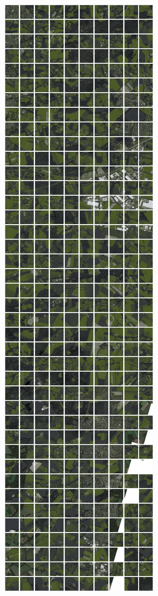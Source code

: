 <html>
<div>
<img src="https://github.com/HakkaTjakka/NL_TILE_MAP/blob/main/18/647/-1043/r.6470.-10430.png" height="44" width="44">
<img src="https://github.com/HakkaTjakka/NL_TILE_MAP/blob/main/18/647/-1043/r.6471.-10430.png" height="44" width="44">
<img src="https://github.com/HakkaTjakka/NL_TILE_MAP/blob/main/18/647/-1043/r.6472.-10430.png" height="44" width="44">
<img src="https://github.com/HakkaTjakka/NL_TILE_MAP/blob/main/18/647/-1043/r.6473.-10430.png" height="44" width="44">
<img src="https://github.com/HakkaTjakka/NL_TILE_MAP/blob/main/18/647/-1043/r.6474.-10430.png" height="44" width="44">
<img src="https://github.com/HakkaTjakka/NL_TILE_MAP/blob/main/18/647/-1043/r.6475.-10430.png" height="44" width="44">
<img src="https://github.com/HakkaTjakka/NL_TILE_MAP/blob/main/18/647/-1043/r.6476.-10430.png" height="44" width="44">
<img src="https://github.com/HakkaTjakka/NL_TILE_MAP/blob/main/18/647/-1043/r.6477.-10430.png" height="44" width="44">
<img src="https://github.com/HakkaTjakka/NL_TILE_MAP/blob/main/18/647/-1043/r.6478.-10430.png" height="44" width="44">
<img src="https://github.com/HakkaTjakka/NL_TILE_MAP/blob/main/18/647/-1043/r.6479.-10430.png" height="44" width="44">
<img src="https://github.com/HakkaTjakka/NL_TILE_MAP/blob/main/18/648/-1043/r.6480.-10430.png" height="44" width="44">
<img src="https://github.com/HakkaTjakka/NL_TILE_MAP/blob/main/18/648/-1043/r.6481.-10430.png" height="44" width="44">
<img src="https://github.com/HakkaTjakka/NL_TILE_MAP/blob/main/18/648/-1043/r.6482.-10430.png" height="44" width="44">
<img src="https://github.com/HakkaTjakka/NL_TILE_MAP/blob/main/18/648/-1043/r.6483.-10430.png" height="44" width="44">
<img src="https://github.com/HakkaTjakka/NL_TILE_MAP/blob/main/18/648/-1043/r.6484.-10430.png" height="44" width="44">
<img src="https://github.com/HakkaTjakka/NL_TILE_MAP/blob/main/18/648/-1043/r.6485.-10430.png" height="44" width="44">
<img src="https://github.com/HakkaTjakka/NL_TILE_MAP/blob/main/18/648/-1043/r.6486.-10430.png" height="44" width="44">
<img src="https://github.com/HakkaTjakka/NL_TILE_MAP/blob/main/18/648/-1043/r.6487.-10430.png" height="44" width="44">
<img src="https://github.com/HakkaTjakka/NL_TILE_MAP/blob/main/18/648/-1043/r.6488.-10430.png" height="44" width="44">
<img src="https://github.com/HakkaTjakka/NL_TILE_MAP/blob/main/18/648/-1043/r.6489.-10430.png" height="44" width="44">
<br>
<img src="https://github.com/HakkaTjakka/NL_TILE_MAP/blob/main/18/647/-1043/r.6470.-10429.png" height="44" width="44">
<img src="https://github.com/HakkaTjakka/NL_TILE_MAP/blob/main/18/647/-1043/r.6471.-10429.png" height="44" width="44">
<img src="https://github.com/HakkaTjakka/NL_TILE_MAP/blob/main/18/647/-1043/r.6472.-10429.png" height="44" width="44">
<img src="https://github.com/HakkaTjakka/NL_TILE_MAP/blob/main/18/647/-1043/r.6473.-10429.png" height="44" width="44">
<img src="https://github.com/HakkaTjakka/NL_TILE_MAP/blob/main/18/647/-1043/r.6474.-10429.png" height="44" width="44">
<img src="https://github.com/HakkaTjakka/NL_TILE_MAP/blob/main/18/647/-1043/r.6475.-10429.png" height="44" width="44">
<img src="https://github.com/HakkaTjakka/NL_TILE_MAP/blob/main/18/647/-1043/r.6476.-10429.png" height="44" width="44">
<img src="https://github.com/HakkaTjakka/NL_TILE_MAP/blob/main/18/647/-1043/r.6477.-10429.png" height="44" width="44">
<img src="https://github.com/HakkaTjakka/NL_TILE_MAP/blob/main/18/647/-1043/r.6478.-10429.png" height="44" width="44">
<img src="https://github.com/HakkaTjakka/NL_TILE_MAP/blob/main/18/647/-1043/r.6479.-10429.png" height="44" width="44">
<img src="https://github.com/HakkaTjakka/NL_TILE_MAP/blob/main/18/648/-1043/r.6480.-10429.png" height="44" width="44">
<img src="https://github.com/HakkaTjakka/NL_TILE_MAP/blob/main/18/648/-1043/r.6481.-10429.png" height="44" width="44">
<img src="https://github.com/HakkaTjakka/NL_TILE_MAP/blob/main/18/648/-1043/r.6482.-10429.png" height="44" width="44">
<img src="https://github.com/HakkaTjakka/NL_TILE_MAP/blob/main/18/648/-1043/r.6483.-10429.png" height="44" width="44">
<img src="https://github.com/HakkaTjakka/NL_TILE_MAP/blob/main/18/648/-1043/r.6484.-10429.png" height="44" width="44">
<img src="https://github.com/HakkaTjakka/NL_TILE_MAP/blob/main/18/648/-1043/r.6485.-10429.png" height="44" width="44">
<img src="https://github.com/HakkaTjakka/NL_TILE_MAP/blob/main/18/648/-1043/r.6486.-10429.png" height="44" width="44">
<img src="https://github.com/HakkaTjakka/NL_TILE_MAP/blob/main/18/648/-1043/r.6487.-10429.png" height="44" width="44">
<img src="https://github.com/HakkaTjakka/NL_TILE_MAP/blob/main/18/648/-1043/r.6488.-10429.png" height="44" width="44">
<img src="https://github.com/HakkaTjakka/NL_TILE_MAP/blob/main/18/648/-1043/r.6489.-10429.png" height="44" width="44">
<br>
<img src="https://github.com/HakkaTjakka/NL_TILE_MAP/blob/main/18/647/-1043/r.6470.-10428.png" height="44" width="44">
<img src="https://github.com/HakkaTjakka/NL_TILE_MAP/blob/main/18/647/-1043/r.6471.-10428.png" height="44" width="44">
<img src="https://github.com/HakkaTjakka/NL_TILE_MAP/blob/main/18/647/-1043/r.6472.-10428.png" height="44" width="44">
<img src="https://github.com/HakkaTjakka/NL_TILE_MAP/blob/main/18/647/-1043/r.6473.-10428.png" height="44" width="44">
<img src="https://github.com/HakkaTjakka/NL_TILE_MAP/blob/main/18/647/-1043/r.6474.-10428.png" height="44" width="44">
<img src="https://github.com/HakkaTjakka/NL_TILE_MAP/blob/main/18/647/-1043/r.6475.-10428.png" height="44" width="44">
<img src="https://github.com/HakkaTjakka/NL_TILE_MAP/blob/main/18/647/-1043/r.6476.-10428.png" height="44" width="44">
<img src="https://github.com/HakkaTjakka/NL_TILE_MAP/blob/main/18/647/-1043/r.6477.-10428.png" height="44" width="44">
<img src="https://github.com/HakkaTjakka/NL_TILE_MAP/blob/main/18/647/-1043/r.6478.-10428.png" height="44" width="44">
<img src="https://github.com/HakkaTjakka/NL_TILE_MAP/blob/main/18/647/-1043/r.6479.-10428.png" height="44" width="44">
<img src="https://github.com/HakkaTjakka/NL_TILE_MAP/blob/main/18/648/-1043/r.6480.-10428.png" height="44" width="44">
<img src="https://github.com/HakkaTjakka/NL_TILE_MAP/blob/main/18/648/-1043/r.6481.-10428.png" height="44" width="44">
<img src="https://github.com/HakkaTjakka/NL_TILE_MAP/blob/main/18/648/-1043/r.6482.-10428.png" height="44" width="44">
<img src="https://github.com/HakkaTjakka/NL_TILE_MAP/blob/main/18/648/-1043/r.6483.-10428.png" height="44" width="44">
<img src="https://github.com/HakkaTjakka/NL_TILE_MAP/blob/main/18/648/-1043/r.6484.-10428.png" height="44" width="44">
<img src="https://github.com/HakkaTjakka/NL_TILE_MAP/blob/main/18/648/-1043/r.6485.-10428.png" height="44" width="44">
<img src="https://github.com/HakkaTjakka/NL_TILE_MAP/blob/main/18/648/-1043/r.6486.-10428.png" height="44" width="44">
<img src="https://github.com/HakkaTjakka/NL_TILE_MAP/blob/main/18/648/-1043/r.6487.-10428.png" height="44" width="44">
<img src="https://github.com/HakkaTjakka/NL_TILE_MAP/blob/main/18/648/-1043/r.6488.-10428.png" height="44" width="44">
<img src="https://github.com/HakkaTjakka/NL_TILE_MAP/blob/main/18/648/-1043/r.6489.-10428.png" height="44" width="44">
<br>
<img src="https://github.com/HakkaTjakka/NL_TILE_MAP/blob/main/18/647/-1043/r.6470.-10427.png" height="44" width="44">
<img src="https://github.com/HakkaTjakka/NL_TILE_MAP/blob/main/18/647/-1043/r.6471.-10427.png" height="44" width="44">
<img src="https://github.com/HakkaTjakka/NL_TILE_MAP/blob/main/18/647/-1043/r.6472.-10427.png" height="44" width="44">
<img src="https://github.com/HakkaTjakka/NL_TILE_MAP/blob/main/18/647/-1043/r.6473.-10427.png" height="44" width="44">
<img src="https://github.com/HakkaTjakka/NL_TILE_MAP/blob/main/18/647/-1043/r.6474.-10427.png" height="44" width="44">
<img src="https://github.com/HakkaTjakka/NL_TILE_MAP/blob/main/18/647/-1043/r.6475.-10427.png" height="44" width="44">
<img src="https://github.com/HakkaTjakka/NL_TILE_MAP/blob/main/18/647/-1043/r.6476.-10427.png" height="44" width="44">
<img src="https://github.com/HakkaTjakka/NL_TILE_MAP/blob/main/18/647/-1043/r.6477.-10427.png" height="44" width="44">
<img src="https://github.com/HakkaTjakka/NL_TILE_MAP/blob/main/18/647/-1043/r.6478.-10427.png" height="44" width="44">
<img src="https://github.com/HakkaTjakka/NL_TILE_MAP/blob/main/18/647/-1043/r.6479.-10427.png" height="44" width="44">
<img src="https://github.com/HakkaTjakka/NL_TILE_MAP/blob/main/18/648/-1043/r.6480.-10427.png" height="44" width="44">
<img src="https://github.com/HakkaTjakka/NL_TILE_MAP/blob/main/18/648/-1043/r.6481.-10427.png" height="44" width="44">
<img src="https://github.com/HakkaTjakka/NL_TILE_MAP/blob/main/18/648/-1043/r.6482.-10427.png" height="44" width="44">
<img src="https://github.com/HakkaTjakka/NL_TILE_MAP/blob/main/18/648/-1043/r.6483.-10427.png" height="44" width="44">
<img src="https://github.com/HakkaTjakka/NL_TILE_MAP/blob/main/18/648/-1043/r.6484.-10427.png" height="44" width="44">
<img src="https://github.com/HakkaTjakka/NL_TILE_MAP/blob/main/18/648/-1043/r.6485.-10427.png" height="44" width="44">
<img src="https://github.com/HakkaTjakka/NL_TILE_MAP/blob/main/18/648/-1043/r.6486.-10427.png" height="44" width="44">
<img src="https://github.com/HakkaTjakka/NL_TILE_MAP/blob/main/18/648/-1043/r.6487.-10427.png" height="44" width="44">
<img src="https://github.com/HakkaTjakka/NL_TILE_MAP/blob/main/18/648/-1043/r.6488.-10427.png" height="44" width="44">
<img src="https://github.com/HakkaTjakka/NL_TILE_MAP/blob/main/18/648/-1043/r.6489.-10427.png" height="44" width="44">
<br>
<img src="https://github.com/HakkaTjakka/NL_TILE_MAP/blob/main/18/647/-1043/r.6470.-10426.png" height="44" width="44">
<img src="https://github.com/HakkaTjakka/NL_TILE_MAP/blob/main/18/647/-1043/r.6471.-10426.png" height="44" width="44">
<img src="https://github.com/HakkaTjakka/NL_TILE_MAP/blob/main/18/647/-1043/r.6472.-10426.png" height="44" width="44">
<img src="https://github.com/HakkaTjakka/NL_TILE_MAP/blob/main/18/647/-1043/r.6473.-10426.png" height="44" width="44">
<img src="https://github.com/HakkaTjakka/NL_TILE_MAP/blob/main/18/647/-1043/r.6474.-10426.png" height="44" width="44">
<img src="https://github.com/HakkaTjakka/NL_TILE_MAP/blob/main/18/647/-1043/r.6475.-10426.png" height="44" width="44">
<img src="https://github.com/HakkaTjakka/NL_TILE_MAP/blob/main/18/647/-1043/r.6476.-10426.png" height="44" width="44">
<img src="https://github.com/HakkaTjakka/NL_TILE_MAP/blob/main/18/647/-1043/r.6477.-10426.png" height="44" width="44">
<img src="https://github.com/HakkaTjakka/NL_TILE_MAP/blob/main/18/647/-1043/r.6478.-10426.png" height="44" width="44">
<img src="https://github.com/HakkaTjakka/NL_TILE_MAP/blob/main/18/647/-1043/r.6479.-10426.png" height="44" width="44">
<img src="https://github.com/HakkaTjakka/NL_TILE_MAP/blob/main/18/648/-1043/r.6480.-10426.png" height="44" width="44">
<img src="https://github.com/HakkaTjakka/NL_TILE_MAP/blob/main/18/648/-1043/r.6481.-10426.png" height="44" width="44">
<img src="https://github.com/HakkaTjakka/NL_TILE_MAP/blob/main/18/648/-1043/r.6482.-10426.png" height="44" width="44">
<img src="https://github.com/HakkaTjakka/NL_TILE_MAP/blob/main/18/648/-1043/r.6483.-10426.png" height="44" width="44">
<img src="https://github.com/HakkaTjakka/NL_TILE_MAP/blob/main/18/648/-1043/r.6484.-10426.png" height="44" width="44">
<img src="https://github.com/HakkaTjakka/NL_TILE_MAP/blob/main/18/648/-1043/r.6485.-10426.png" height="44" width="44">
<img src="https://github.com/HakkaTjakka/NL_TILE_MAP/blob/main/18/648/-1043/r.6486.-10426.png" height="44" width="44">
<img src="https://github.com/HakkaTjakka/NL_TILE_MAP/blob/main/18/648/-1043/r.6487.-10426.png" height="44" width="44">
<img src="https://github.com/HakkaTjakka/NL_TILE_MAP/blob/main/18/648/-1043/r.6488.-10426.png" height="44" width="44">
<img src="https://github.com/HakkaTjakka/NL_TILE_MAP/blob/main/18/648/-1043/r.6489.-10426.png" height="44" width="44">
<br>
<img src="https://github.com/HakkaTjakka/NL_TILE_MAP/blob/main/18/647/-1043/r.6470.-10425.png" height="44" width="44">
<img src="https://github.com/HakkaTjakka/NL_TILE_MAP/blob/main/18/647/-1043/r.6471.-10425.png" height="44" width="44">
<img src="https://github.com/HakkaTjakka/NL_TILE_MAP/blob/main/18/647/-1043/r.6472.-10425.png" height="44" width="44">
<img src="https://github.com/HakkaTjakka/NL_TILE_MAP/blob/main/18/647/-1043/r.6473.-10425.png" height="44" width="44">
<img src="https://github.com/HakkaTjakka/NL_TILE_MAP/blob/main/18/647/-1043/r.6474.-10425.png" height="44" width="44">
<img src="https://github.com/HakkaTjakka/NL_TILE_MAP/blob/main/18/647/-1043/r.6475.-10425.png" height="44" width="44">
<img src="https://github.com/HakkaTjakka/NL_TILE_MAP/blob/main/18/647/-1043/r.6476.-10425.png" height="44" width="44">
<img src="https://github.com/HakkaTjakka/NL_TILE_MAP/blob/main/18/647/-1043/r.6477.-10425.png" height="44" width="44">
<img src="https://github.com/HakkaTjakka/NL_TILE_MAP/blob/main/18/647/-1043/r.6478.-10425.png" height="44" width="44">
<img src="https://github.com/HakkaTjakka/NL_TILE_MAP/blob/main/18/647/-1043/r.6479.-10425.png" height="44" width="44">
<img src="https://github.com/HakkaTjakka/NL_TILE_MAP/blob/main/18/648/-1043/r.6480.-10425.png" height="44" width="44">
<img src="https://github.com/HakkaTjakka/NL_TILE_MAP/blob/main/18/648/-1043/r.6481.-10425.png" height="44" width="44">
<img src="https://github.com/HakkaTjakka/NL_TILE_MAP/blob/main/18/648/-1043/r.6482.-10425.png" height="44" width="44">
<img src="https://github.com/HakkaTjakka/NL_TILE_MAP/blob/main/18/648/-1043/r.6483.-10425.png" height="44" width="44">
<img src="https://github.com/HakkaTjakka/NL_TILE_MAP/blob/main/18/648/-1043/r.6484.-10425.png" height="44" width="44">
<img src="https://github.com/HakkaTjakka/NL_TILE_MAP/blob/main/18/648/-1043/r.6485.-10425.png" height="44" width="44">
<img src="https://github.com/HakkaTjakka/NL_TILE_MAP/blob/main/18/648/-1043/r.6486.-10425.png" height="44" width="44">
<img src="https://github.com/HakkaTjakka/NL_TILE_MAP/blob/main/18/648/-1043/r.6487.-10425.png" height="44" width="44">
<img src="https://github.com/HakkaTjakka/NL_TILE_MAP/blob/main/18/648/-1043/r.6488.-10425.png" height="44" width="44">
<img src="https://github.com/HakkaTjakka/NL_TILE_MAP/blob/main/18/648/-1043/r.6489.-10425.png" height="44" width="44">
<br>
<img src="https://github.com/HakkaTjakka/NL_TILE_MAP/blob/main/18/647/-1043/r.6470.-10424.png" height="44" width="44">
<img src="https://github.com/HakkaTjakka/NL_TILE_MAP/blob/main/18/647/-1043/r.6471.-10424.png" height="44" width="44">
<img src="https://github.com/HakkaTjakka/NL_TILE_MAP/blob/main/18/647/-1043/r.6472.-10424.png" height="44" width="44">
<img src="https://github.com/HakkaTjakka/NL_TILE_MAP/blob/main/18/647/-1043/r.6473.-10424.png" height="44" width="44">
<img src="https://github.com/HakkaTjakka/NL_TILE_MAP/blob/main/18/647/-1043/r.6474.-10424.png" height="44" width="44">
<img src="https://github.com/HakkaTjakka/NL_TILE_MAP/blob/main/18/647/-1043/r.6475.-10424.png" height="44" width="44">
<img src="https://github.com/HakkaTjakka/NL_TILE_MAP/blob/main/18/647/-1043/r.6476.-10424.png" height="44" width="44">
<img src="https://github.com/HakkaTjakka/NL_TILE_MAP/blob/main/18/647/-1043/r.6477.-10424.png" height="44" width="44">
<img src="https://github.com/HakkaTjakka/NL_TILE_MAP/blob/main/18/647/-1043/r.6478.-10424.png" height="44" width="44">
<img src="https://github.com/HakkaTjakka/NL_TILE_MAP/blob/main/18/647/-1043/r.6479.-10424.png" height="44" width="44">
<img src="https://github.com/HakkaTjakka/NL_TILE_MAP/blob/main/18/648/-1043/r.6480.-10424.png" height="44" width="44">
<img src="https://github.com/HakkaTjakka/NL_TILE_MAP/blob/main/18/648/-1043/r.6481.-10424.png" height="44" width="44">
<img src="https://github.com/HakkaTjakka/NL_TILE_MAP/blob/main/18/648/-1043/r.6482.-10424.png" height="44" width="44">
<img src="https://github.com/HakkaTjakka/NL_TILE_MAP/blob/main/18/648/-1043/r.6483.-10424.png" height="44" width="44">
<img src="https://github.com/HakkaTjakka/NL_TILE_MAP/blob/main/18/648/-1043/r.6484.-10424.png" height="44" width="44">
<img src="https://github.com/HakkaTjakka/NL_TILE_MAP/blob/main/18/648/-1043/r.6485.-10424.png" height="44" width="44">
<img src="https://github.com/HakkaTjakka/NL_TILE_MAP/blob/main/18/648/-1043/r.6486.-10424.png" height="44" width="44">
<img src="https://github.com/HakkaTjakka/NL_TILE_MAP/blob/main/18/648/-1043/r.6487.-10424.png" height="44" width="44">
<img src="https://github.com/HakkaTjakka/NL_TILE_MAP/blob/main/18/648/-1043/r.6488.-10424.png" height="44" width="44">
<img src="https://github.com/HakkaTjakka/NL_TILE_MAP/blob/main/18/648/-1043/r.6489.-10424.png" height="44" width="44">
<br>
<img src="https://github.com/HakkaTjakka/NL_TILE_MAP/blob/main/18/647/-1043/r.6470.-10423.png" height="44" width="44">
<img src="https://github.com/HakkaTjakka/NL_TILE_MAP/blob/main/18/647/-1043/r.6471.-10423.png" height="44" width="44">
<img src="https://github.com/HakkaTjakka/NL_TILE_MAP/blob/main/18/647/-1043/r.6472.-10423.png" height="44" width="44">
<img src="https://github.com/HakkaTjakka/NL_TILE_MAP/blob/main/18/647/-1043/r.6473.-10423.png" height="44" width="44">
<img src="https://github.com/HakkaTjakka/NL_TILE_MAP/blob/main/18/647/-1043/r.6474.-10423.png" height="44" width="44">
<img src="https://github.com/HakkaTjakka/NL_TILE_MAP/blob/main/18/647/-1043/r.6475.-10423.png" height="44" width="44">
<img src="https://github.com/HakkaTjakka/NL_TILE_MAP/blob/main/18/647/-1043/r.6476.-10423.png" height="44" width="44">
<img src="https://github.com/HakkaTjakka/NL_TILE_MAP/blob/main/18/647/-1043/r.6477.-10423.png" height="44" width="44">
<img src="https://github.com/HakkaTjakka/NL_TILE_MAP/blob/main/18/647/-1043/r.6478.-10423.png" height="44" width="44">
<img src="https://github.com/HakkaTjakka/NL_TILE_MAP/blob/main/18/647/-1043/r.6479.-10423.png" height="44" width="44">
<img src="https://github.com/HakkaTjakka/NL_TILE_MAP/blob/main/18/648/-1043/r.6480.-10423.png" height="44" width="44">
<img src="https://github.com/HakkaTjakka/NL_TILE_MAP/blob/main/18/648/-1043/r.6481.-10423.png" height="44" width="44">
<img src="https://github.com/HakkaTjakka/NL_TILE_MAP/blob/main/18/648/-1043/r.6482.-10423.png" height="44" width="44">
<img src="https://github.com/HakkaTjakka/NL_TILE_MAP/blob/main/18/648/-1043/r.6483.-10423.png" height="44" width="44">
<img src="https://github.com/HakkaTjakka/NL_TILE_MAP/blob/main/18/648/-1043/r.6484.-10423.png" height="44" width="44">
<img src="https://github.com/HakkaTjakka/NL_TILE_MAP/blob/main/18/648/-1043/r.6485.-10423.png" height="44" width="44">
<img src="https://github.com/HakkaTjakka/NL_TILE_MAP/blob/main/18/648/-1043/r.6486.-10423.png" height="44" width="44">
<img src="https://github.com/HakkaTjakka/NL_TILE_MAP/blob/main/18/648/-1043/r.6487.-10423.png" height="44" width="44">
<img src="https://github.com/HakkaTjakka/NL_TILE_MAP/blob/main/18/648/-1043/r.6488.-10423.png" height="44" width="44">
<img src="https://github.com/HakkaTjakka/NL_TILE_MAP/blob/main/18/648/-1043/r.6489.-10423.png" height="44" width="44">
<br>
<img src="https://github.com/HakkaTjakka/NL_TILE_MAP/blob/main/18/647/-1043/r.6470.-10422.png" height="44" width="44">
<img src="https://github.com/HakkaTjakka/NL_TILE_MAP/blob/main/18/647/-1043/r.6471.-10422.png" height="44" width="44">
<img src="https://github.com/HakkaTjakka/NL_TILE_MAP/blob/main/18/647/-1043/r.6472.-10422.png" height="44" width="44">
<img src="https://github.com/HakkaTjakka/NL_TILE_MAP/blob/main/18/647/-1043/r.6473.-10422.png" height="44" width="44">
<img src="https://github.com/HakkaTjakka/NL_TILE_MAP/blob/main/18/647/-1043/r.6474.-10422.png" height="44" width="44">
<img src="https://github.com/HakkaTjakka/NL_TILE_MAP/blob/main/18/647/-1043/r.6475.-10422.png" height="44" width="44">
<img src="https://github.com/HakkaTjakka/NL_TILE_MAP/blob/main/18/647/-1043/r.6476.-10422.png" height="44" width="44">
<img src="https://github.com/HakkaTjakka/NL_TILE_MAP/blob/main/18/647/-1043/r.6477.-10422.png" height="44" width="44">
<img src="https://github.com/HakkaTjakka/NL_TILE_MAP/blob/main/18/647/-1043/r.6478.-10422.png" height="44" width="44">
<img src="https://github.com/HakkaTjakka/NL_TILE_MAP/blob/main/18/647/-1043/r.6479.-10422.png" height="44" width="44">
<img src="https://github.com/HakkaTjakka/NL_TILE_MAP/blob/main/18/648/-1043/r.6480.-10422.png" height="44" width="44">
<img src="https://github.com/HakkaTjakka/NL_TILE_MAP/blob/main/18/648/-1043/r.6481.-10422.png" height="44" width="44">
<img src="https://github.com/HakkaTjakka/NL_TILE_MAP/blob/main/18/648/-1043/r.6482.-10422.png" height="44" width="44">
<img src="https://github.com/HakkaTjakka/NL_TILE_MAP/blob/main/18/648/-1043/r.6483.-10422.png" height="44" width="44">
<img src="https://github.com/HakkaTjakka/NL_TILE_MAP/blob/main/18/648/-1043/r.6484.-10422.png" height="44" width="44">
<img src="https://github.com/HakkaTjakka/NL_TILE_MAP/blob/main/18/648/-1043/r.6485.-10422.png" height="44" width="44">
<img src="https://github.com/HakkaTjakka/NL_TILE_MAP/blob/main/18/648/-1043/r.6486.-10422.png" height="44" width="44">
<img src="https://github.com/HakkaTjakka/NL_TILE_MAP/blob/main/18/648/-1043/r.6487.-10422.png" height="44" width="44">
<img src="https://github.com/HakkaTjakka/NL_TILE_MAP/blob/main/18/648/-1043/r.6488.-10422.png" height="44" width="44">
<img src="https://github.com/HakkaTjakka/NL_TILE_MAP/blob/main/18/648/-1043/r.6489.-10422.png" height="44" width="44">
<br>
<img src="https://github.com/HakkaTjakka/NL_TILE_MAP/blob/main/18/647/-1043/r.6470.-10421.png" height="44" width="44">
<img src="https://github.com/HakkaTjakka/NL_TILE_MAP/blob/main/18/647/-1043/r.6471.-10421.png" height="44" width="44">
<img src="https://github.com/HakkaTjakka/NL_TILE_MAP/blob/main/18/647/-1043/r.6472.-10421.png" height="44" width="44">
<img src="https://github.com/HakkaTjakka/NL_TILE_MAP/blob/main/18/647/-1043/r.6473.-10421.png" height="44" width="44">
<img src="https://github.com/HakkaTjakka/NL_TILE_MAP/blob/main/18/647/-1043/r.6474.-10421.png" height="44" width="44">
<img src="https://github.com/HakkaTjakka/NL_TILE_MAP/blob/main/18/647/-1043/r.6475.-10421.png" height="44" width="44">
<img src="https://github.com/HakkaTjakka/NL_TILE_MAP/blob/main/18/647/-1043/r.6476.-10421.png" height="44" width="44">
<img src="https://github.com/HakkaTjakka/NL_TILE_MAP/blob/main/18/647/-1043/r.6477.-10421.png" height="44" width="44">
<img src="https://github.com/HakkaTjakka/NL_TILE_MAP/blob/main/18/647/-1043/r.6478.-10421.png" height="44" width="44">
<img src="https://github.com/HakkaTjakka/NL_TILE_MAP/blob/main/18/647/-1043/r.6479.-10421.png" height="44" width="44">
<img src="https://github.com/HakkaTjakka/NL_TILE_MAP/blob/main/18/648/-1043/r.6480.-10421.png" height="44" width="44">
<img src="https://github.com/HakkaTjakka/NL_TILE_MAP/blob/main/18/648/-1043/r.6481.-10421.png" height="44" width="44">
<img src="https://github.com/HakkaTjakka/NL_TILE_MAP/blob/main/18/648/-1043/r.6482.-10421.png" height="44" width="44">
<img src="https://github.com/HakkaTjakka/NL_TILE_MAP/blob/main/18/648/-1043/r.6483.-10421.png" height="44" width="44">
<img src="https://github.com/HakkaTjakka/NL_TILE_MAP/blob/main/18/648/-1043/r.6484.-10421.png" height="44" width="44">
<img src="https://github.com/HakkaTjakka/NL_TILE_MAP/blob/main/18/648/-1043/r.6485.-10421.png" height="44" width="44">
<img src="https://github.com/HakkaTjakka/NL_TILE_MAP/blob/main/18/648/-1043/r.6486.-10421.png" height="44" width="44">
<img src="https://github.com/HakkaTjakka/NL_TILE_MAP/blob/main/18/648/-1043/r.6487.-10421.png" height="44" width="44">
<img src="https://github.com/HakkaTjakka/NL_TILE_MAP/blob/main/18/648/-1043/r.6488.-10421.png" height="44" width="44">
<img src="https://github.com/HakkaTjakka/NL_TILE_MAP/blob/main/18/648/-1043/r.6489.-10421.png" height="44" width="44">
<br>
<img src="https://github.com/HakkaTjakka/NL_TILE_MAP/blob/main/18/647/-1042/r.6470.-10420.png" height="44" width="44">
<img src="https://github.com/HakkaTjakka/NL_TILE_MAP/blob/main/18/647/-1042/r.6471.-10420.png" height="44" width="44">
<img src="https://github.com/HakkaTjakka/NL_TILE_MAP/blob/main/18/647/-1042/r.6472.-10420.png" height="44" width="44">
<img src="https://github.com/HakkaTjakka/NL_TILE_MAP/blob/main/18/647/-1042/r.6473.-10420.png" height="44" width="44">
<img src="https://github.com/HakkaTjakka/NL_TILE_MAP/blob/main/18/647/-1042/r.6474.-10420.png" height="44" width="44">
<img src="https://github.com/HakkaTjakka/NL_TILE_MAP/blob/main/18/647/-1042/r.6475.-10420.png" height="44" width="44">
<img src="https://github.com/HakkaTjakka/NL_TILE_MAP/blob/main/18/647/-1042/r.6476.-10420.png" height="44" width="44">
<img src="https://github.com/HakkaTjakka/NL_TILE_MAP/blob/main/18/647/-1042/r.6477.-10420.png" height="44" width="44">
<img src="https://github.com/HakkaTjakka/NL_TILE_MAP/blob/main/18/647/-1042/r.6478.-10420.png" height="44" width="44">
<img src="https://github.com/HakkaTjakka/NL_TILE_MAP/blob/main/18/647/-1042/r.6479.-10420.png" height="44" width="44">
<img src="https://github.com/HakkaTjakka/NL_TILE_MAP/blob/main/18/648/-1042/r.6480.-10420.png" height="44" width="44">
<img src="https://github.com/HakkaTjakka/NL_TILE_MAP/blob/main/18/648/-1042/r.6481.-10420.png" height="44" width="44">
<img src="https://github.com/HakkaTjakka/NL_TILE_MAP/blob/main/18/648/-1042/r.6482.-10420.png" height="44" width="44">
<img src="https://github.com/HakkaTjakka/NL_TILE_MAP/blob/main/18/648/-1042/r.6483.-10420.png" height="44" width="44">
<img src="https://github.com/HakkaTjakka/NL_TILE_MAP/blob/main/18/648/-1042/r.6484.-10420.png" height="44" width="44">
<img src="https://github.com/HakkaTjakka/NL_TILE_MAP/blob/main/18/648/-1042/r.6485.-10420.png" height="44" width="44">
<img src="https://github.com/HakkaTjakka/NL_TILE_MAP/blob/main/18/648/-1042/r.6486.-10420.png" height="44" width="44">
<img src="https://github.com/HakkaTjakka/NL_TILE_MAP/blob/main/18/648/-1042/r.6487.-10420.png" height="44" width="44">
<img src="https://github.com/HakkaTjakka/NL_TILE_MAP/blob/main/18/648/-1042/r.6488.-10420.png" height="44" width="44">
<img src="https://github.com/HakkaTjakka/NL_TILE_MAP/blob/main/18/648/-1042/r.6489.-10420.png" height="44" width="44">
<br>
<img src="https://github.com/HakkaTjakka/NL_TILE_MAP/blob/main/18/647/-1042/r.6470.-10419.png" height="44" width="44">
<img src="https://github.com/HakkaTjakka/NL_TILE_MAP/blob/main/18/647/-1042/r.6471.-10419.png" height="44" width="44">
<img src="https://github.com/HakkaTjakka/NL_TILE_MAP/blob/main/18/647/-1042/r.6472.-10419.png" height="44" width="44">
<img src="https://github.com/HakkaTjakka/NL_TILE_MAP/blob/main/18/647/-1042/r.6473.-10419.png" height="44" width="44">
<img src="https://github.com/HakkaTjakka/NL_TILE_MAP/blob/main/18/647/-1042/r.6474.-10419.png" height="44" width="44">
<img src="https://github.com/HakkaTjakka/NL_TILE_MAP/blob/main/18/647/-1042/r.6475.-10419.png" height="44" width="44">
<img src="https://github.com/HakkaTjakka/NL_TILE_MAP/blob/main/18/647/-1042/r.6476.-10419.png" height="44" width="44">
<img src="https://github.com/HakkaTjakka/NL_TILE_MAP/blob/main/18/647/-1042/r.6477.-10419.png" height="44" width="44">
<img src="https://github.com/HakkaTjakka/NL_TILE_MAP/blob/main/18/647/-1042/r.6478.-10419.png" height="44" width="44">
<img src="https://github.com/HakkaTjakka/NL_TILE_MAP/blob/main/18/647/-1042/r.6479.-10419.png" height="44" width="44">
<img src="https://github.com/HakkaTjakka/NL_TILE_MAP/blob/main/18/648/-1042/r.6480.-10419.png" height="44" width="44">
<img src="https://github.com/HakkaTjakka/NL_TILE_MAP/blob/main/18/648/-1042/r.6481.-10419.png" height="44" width="44">
<img src="https://github.com/HakkaTjakka/NL_TILE_MAP/blob/main/18/648/-1042/r.6482.-10419.png" height="44" width="44">
<img src="https://github.com/HakkaTjakka/NL_TILE_MAP/blob/main/18/648/-1042/r.6483.-10419.png" height="44" width="44">
<img src="https://github.com/HakkaTjakka/NL_TILE_MAP/blob/main/18/648/-1042/r.6484.-10419.png" height="44" width="44">
<img src="https://github.com/HakkaTjakka/NL_TILE_MAP/blob/main/18/648/-1042/r.6485.-10419.png" height="44" width="44">
<img src="https://github.com/HakkaTjakka/NL_TILE_MAP/blob/main/18/648/-1042/r.6486.-10419.png" height="44" width="44">
<img src="https://github.com/HakkaTjakka/NL_TILE_MAP/blob/main/18/648/-1042/r.6487.-10419.png" height="44" width="44">
<img src="https://github.com/HakkaTjakka/NL_TILE_MAP/blob/main/18/648/-1042/r.6488.-10419.png" height="44" width="44">
<img src="https://github.com/HakkaTjakka/NL_TILE_MAP/blob/main/18/648/-1042/r.6489.-10419.png" height="44" width="44">
<br>
<img src="https://github.com/HakkaTjakka/NL_TILE_MAP/blob/main/18/647/-1042/r.6470.-10418.png" height="44" width="44">
<img src="https://github.com/HakkaTjakka/NL_TILE_MAP/blob/main/18/647/-1042/r.6471.-10418.png" height="44" width="44">
<img src="https://github.com/HakkaTjakka/NL_TILE_MAP/blob/main/18/647/-1042/r.6472.-10418.png" height="44" width="44">
<img src="https://github.com/HakkaTjakka/NL_TILE_MAP/blob/main/18/647/-1042/r.6473.-10418.png" height="44" width="44">
<img src="https://github.com/HakkaTjakka/NL_TILE_MAP/blob/main/18/647/-1042/r.6474.-10418.png" height="44" width="44">
<img src="https://github.com/HakkaTjakka/NL_TILE_MAP/blob/main/18/647/-1042/r.6475.-10418.png" height="44" width="44">
<img src="https://github.com/HakkaTjakka/NL_TILE_MAP/blob/main/18/647/-1042/r.6476.-10418.png" height="44" width="44">
<img src="https://github.com/HakkaTjakka/NL_TILE_MAP/blob/main/18/647/-1042/r.6477.-10418.png" height="44" width="44">
<img src="https://github.com/HakkaTjakka/NL_TILE_MAP/blob/main/18/647/-1042/r.6478.-10418.png" height="44" width="44">
<img src="https://github.com/HakkaTjakka/NL_TILE_MAP/blob/main/18/647/-1042/r.6479.-10418.png" height="44" width="44">
<img src="https://github.com/HakkaTjakka/NL_TILE_MAP/blob/main/18/648/-1042/r.6480.-10418.png" height="44" width="44">
<img src="https://github.com/HakkaTjakka/NL_TILE_MAP/blob/main/18/648/-1042/r.6481.-10418.png" height="44" width="44">
<img src="https://github.com/HakkaTjakka/NL_TILE_MAP/blob/main/18/648/-1042/r.6482.-10418.png" height="44" width="44">
<img src="https://github.com/HakkaTjakka/NL_TILE_MAP/blob/main/18/648/-1042/r.6483.-10418.png" height="44" width="44">
<img src="https://github.com/HakkaTjakka/NL_TILE_MAP/blob/main/18/648/-1042/r.6484.-10418.png" height="44" width="44">
<img src="https://github.com/HakkaTjakka/NL_TILE_MAP/blob/main/18/648/-1042/r.6485.-10418.png" height="44" width="44">
<img src="https://github.com/HakkaTjakka/NL_TILE_MAP/blob/main/18/648/-1042/r.6486.-10418.png" height="44" width="44">
<img src="https://github.com/HakkaTjakka/NL_TILE_MAP/blob/main/18/648/-1042/r.6487.-10418.png" height="44" width="44">
<img src="https://github.com/HakkaTjakka/NL_TILE_MAP/blob/main/18/648/-1042/r.6488.-10418.png" height="44" width="44">
<img src="https://github.com/HakkaTjakka/NL_TILE_MAP/blob/main/18/648/-1042/r.6489.-10418.png" height="44" width="44">
<br>
<img src="https://github.com/HakkaTjakka/NL_TILE_MAP/blob/main/18/647/-1042/r.6470.-10417.png" height="44" width="44">
<img src="https://github.com/HakkaTjakka/NL_TILE_MAP/blob/main/18/647/-1042/r.6471.-10417.png" height="44" width="44">
<img src="https://github.com/HakkaTjakka/NL_TILE_MAP/blob/main/18/647/-1042/r.6472.-10417.png" height="44" width="44">
<img src="https://github.com/HakkaTjakka/NL_TILE_MAP/blob/main/18/647/-1042/r.6473.-10417.png" height="44" width="44">
<img src="https://github.com/HakkaTjakka/NL_TILE_MAP/blob/main/18/647/-1042/r.6474.-10417.png" height="44" width="44">
<img src="https://github.com/HakkaTjakka/NL_TILE_MAP/blob/main/18/647/-1042/r.6475.-10417.png" height="44" width="44">
<img src="https://github.com/HakkaTjakka/NL_TILE_MAP/blob/main/18/647/-1042/r.6476.-10417.png" height="44" width="44">
<img src="https://github.com/HakkaTjakka/NL_TILE_MAP/blob/main/18/647/-1042/r.6477.-10417.png" height="44" width="44">
<img src="https://github.com/HakkaTjakka/NL_TILE_MAP/blob/main/18/647/-1042/r.6478.-10417.png" height="44" width="44">
<img src="https://github.com/HakkaTjakka/NL_TILE_MAP/blob/main/18/647/-1042/r.6479.-10417.png" height="44" width="44">
<img src="https://github.com/HakkaTjakka/NL_TILE_MAP/blob/main/18/648/-1042/r.6480.-10417.png" height="44" width="44">
<img src="https://github.com/HakkaTjakka/NL_TILE_MAP/blob/main/18/648/-1042/r.6481.-10417.png" height="44" width="44">
<img src="https://github.com/HakkaTjakka/NL_TILE_MAP/blob/main/18/648/-1042/r.6482.-10417.png" height="44" width="44">
<img src="https://github.com/HakkaTjakka/NL_TILE_MAP/blob/main/18/648/-1042/r.6483.-10417.png" height="44" width="44">
<img src="https://github.com/HakkaTjakka/NL_TILE_MAP/blob/main/18/648/-1042/r.6484.-10417.png" height="44" width="44">
<img src="https://github.com/HakkaTjakka/NL_TILE_MAP/blob/main/18/648/-1042/r.6485.-10417.png" height="44" width="44">
<img src="https://github.com/HakkaTjakka/NL_TILE_MAP/blob/main/18/648/-1042/r.6486.-10417.png" height="44" width="44">
<img src="https://github.com/HakkaTjakka/NL_TILE_MAP/blob/main/18/648/-1042/r.6487.-10417.png" height="44" width="44">
<img src="https://github.com/HakkaTjakka/NL_TILE_MAP/blob/main/18/648/-1042/r.6488.-10417.png" height="44" width="44">
<img src="https://github.com/HakkaTjakka/NL_TILE_MAP/blob/main/18/648/-1042/r.6489.-10417.png" height="44" width="44">
<br>
<img src="https://github.com/HakkaTjakka/NL_TILE_MAP/blob/main/18/647/-1042/r.6470.-10416.png" height="44" width="44">
<img src="https://github.com/HakkaTjakka/NL_TILE_MAP/blob/main/18/647/-1042/r.6471.-10416.png" height="44" width="44">
<img src="https://github.com/HakkaTjakka/NL_TILE_MAP/blob/main/18/647/-1042/r.6472.-10416.png" height="44" width="44">
<img src="https://github.com/HakkaTjakka/NL_TILE_MAP/blob/main/18/647/-1042/r.6473.-10416.png" height="44" width="44">
<img src="https://github.com/HakkaTjakka/NL_TILE_MAP/blob/main/18/647/-1042/r.6474.-10416.png" height="44" width="44">
<img src="https://github.com/HakkaTjakka/NL_TILE_MAP/blob/main/18/647/-1042/r.6475.-10416.png" height="44" width="44">
<img src="https://github.com/HakkaTjakka/NL_TILE_MAP/blob/main/18/647/-1042/r.6476.-10416.png" height="44" width="44">
<img src="https://github.com/HakkaTjakka/NL_TILE_MAP/blob/main/18/647/-1042/r.6477.-10416.png" height="44" width="44">
<img src="https://github.com/HakkaTjakka/NL_TILE_MAP/blob/main/18/647/-1042/r.6478.-10416.png" height="44" width="44">
<img src="https://github.com/HakkaTjakka/NL_TILE_MAP/blob/main/18/647/-1042/r.6479.-10416.png" height="44" width="44">
<img src="https://github.com/HakkaTjakka/NL_TILE_MAP/blob/main/18/648/-1042/r.6480.-10416.png" height="44" width="44">
<img src="https://github.com/HakkaTjakka/NL_TILE_MAP/blob/main/18/648/-1042/r.6481.-10416.png" height="44" width="44">
<img src="https://github.com/HakkaTjakka/NL_TILE_MAP/blob/main/18/648/-1042/r.6482.-10416.png" height="44" width="44">
<img src="https://github.com/HakkaTjakka/NL_TILE_MAP/blob/main/18/648/-1042/r.6483.-10416.png" height="44" width="44">
<img src="https://github.com/HakkaTjakka/NL_TILE_MAP/blob/main/18/648/-1042/r.6484.-10416.png" height="44" width="44">
<img src="https://github.com/HakkaTjakka/NL_TILE_MAP/blob/main/18/648/-1042/r.6485.-10416.png" height="44" width="44">
<img src="https://github.com/HakkaTjakka/NL_TILE_MAP/blob/main/18/648/-1042/r.6486.-10416.png" height="44" width="44">
<img src="https://github.com/HakkaTjakka/NL_TILE_MAP/blob/main/18/648/-1042/r.6487.-10416.png" height="44" width="44">
<img src="https://github.com/HakkaTjakka/NL_TILE_MAP/blob/main/18/648/-1042/r.6488.-10416.png" height="44" width="44">
<img src="https://github.com/HakkaTjakka/NL_TILE_MAP/blob/main/18/648/-1042/r.6489.-10416.png" height="44" width="44">
<br>
<img src="https://github.com/HakkaTjakka/NL_TILE_MAP/blob/main/18/647/-1042/r.6470.-10415.png" height="44" width="44">
<img src="https://github.com/HakkaTjakka/NL_TILE_MAP/blob/main/18/647/-1042/r.6471.-10415.png" height="44" width="44">
<img src="https://github.com/HakkaTjakka/NL_TILE_MAP/blob/main/18/647/-1042/r.6472.-10415.png" height="44" width="44">
<img src="https://github.com/HakkaTjakka/NL_TILE_MAP/blob/main/18/647/-1042/r.6473.-10415.png" height="44" width="44">
<img src="https://github.com/HakkaTjakka/NL_TILE_MAP/blob/main/18/647/-1042/r.6474.-10415.png" height="44" width="44">
<img src="https://github.com/HakkaTjakka/NL_TILE_MAP/blob/main/18/647/-1042/r.6475.-10415.png" height="44" width="44">
<img src="https://github.com/HakkaTjakka/NL_TILE_MAP/blob/main/18/647/-1042/r.6476.-10415.png" height="44" width="44">
<img src="https://github.com/HakkaTjakka/NL_TILE_MAP/blob/main/18/647/-1042/r.6477.-10415.png" height="44" width="44">
<img src="https://github.com/HakkaTjakka/NL_TILE_MAP/blob/main/18/647/-1042/r.6478.-10415.png" height="44" width="44">
<img src="https://github.com/HakkaTjakka/NL_TILE_MAP/blob/main/18/647/-1042/r.6479.-10415.png" height="44" width="44">
<img src="https://github.com/HakkaTjakka/NL_TILE_MAP/blob/main/18/648/-1042/r.6480.-10415.png" height="44" width="44">
<img src="https://github.com/HakkaTjakka/NL_TILE_MAP/blob/main/18/648/-1042/r.6481.-10415.png" height="44" width="44">
<img src="https://github.com/HakkaTjakka/NL_TILE_MAP/blob/main/18/648/-1042/r.6482.-10415.png" height="44" width="44">
<img src="https://github.com/HakkaTjakka/NL_TILE_MAP/blob/main/18/648/-1042/r.6483.-10415.png" height="44" width="44">
<img src="https://github.com/HakkaTjakka/NL_TILE_MAP/blob/main/18/648/-1042/r.6484.-10415.png" height="44" width="44">
<img src="https://github.com/HakkaTjakka/NL_TILE_MAP/blob/main/18/648/-1042/r.6485.-10415.png" height="44" width="44">
<img src="https://github.com/HakkaTjakka/NL_TILE_MAP/blob/main/18/648/-1042/r.6486.-10415.png" height="44" width="44">
<img src="https://github.com/HakkaTjakka/NL_TILE_MAP/blob/main/18/648/-1042/r.6487.-10415.png" height="44" width="44">
<img src="https://github.com/HakkaTjakka/NL_TILE_MAP/blob/main/18/648/-1042/r.6488.-10415.png" height="44" width="44">
<img src="https://github.com/HakkaTjakka/NL_TILE_MAP/blob/main/18/648/-1042/r.6489.-10415.png" height="44" width="44">
<br>
<img src="https://github.com/HakkaTjakka/NL_TILE_MAP/blob/main/18/647/-1042/r.6470.-10414.png" height="44" width="44">
<img src="https://github.com/HakkaTjakka/NL_TILE_MAP/blob/main/18/647/-1042/r.6471.-10414.png" height="44" width="44">
<img src="https://github.com/HakkaTjakka/NL_TILE_MAP/blob/main/18/647/-1042/r.6472.-10414.png" height="44" width="44">
<img src="https://github.com/HakkaTjakka/NL_TILE_MAP/blob/main/18/647/-1042/r.6473.-10414.png" height="44" width="44">
<img src="https://github.com/HakkaTjakka/NL_TILE_MAP/blob/main/18/647/-1042/r.6474.-10414.png" height="44" width="44">
<img src="https://github.com/HakkaTjakka/NL_TILE_MAP/blob/main/18/647/-1042/r.6475.-10414.png" height="44" width="44">
<img src="https://github.com/HakkaTjakka/NL_TILE_MAP/blob/main/18/647/-1042/r.6476.-10414.png" height="44" width="44">
<img src="https://github.com/HakkaTjakka/NL_TILE_MAP/blob/main/18/647/-1042/r.6477.-10414.png" height="44" width="44">
<img src="https://github.com/HakkaTjakka/NL_TILE_MAP/blob/main/18/647/-1042/r.6478.-10414.png" height="44" width="44">
<img src="https://github.com/HakkaTjakka/NL_TILE_MAP/blob/main/18/647/-1042/r.6479.-10414.png" height="44" width="44">
<img src="https://github.com/HakkaTjakka/NL_TILE_MAP/blob/main/18/648/-1042/r.6480.-10414.png" height="44" width="44">
<img src="https://github.com/HakkaTjakka/NL_TILE_MAP/blob/main/18/648/-1042/r.6481.-10414.png" height="44" width="44">
<img src="https://github.com/HakkaTjakka/NL_TILE_MAP/blob/main/18/648/-1042/r.6482.-10414.png" height="44" width="44">
<img src="https://github.com/HakkaTjakka/NL_TILE_MAP/blob/main/18/648/-1042/r.6483.-10414.png" height="44" width="44">
<img src="https://github.com/HakkaTjakka/NL_TILE_MAP/blob/main/18/648/-1042/r.6484.-10414.png" height="44" width="44">
<img src="https://github.com/HakkaTjakka/NL_TILE_MAP/blob/main/18/648/-1042/r.6485.-10414.png" height="44" width="44">
<img src="https://github.com/HakkaTjakka/NL_TILE_MAP/blob/main/18/648/-1042/r.6486.-10414.png" height="44" width="44">
<img src="https://github.com/HakkaTjakka/NL_TILE_MAP/blob/main/18/648/-1042/r.6487.-10414.png" height="44" width="44">
<img src="https://github.com/HakkaTjakka/NL_TILE_MAP/blob/main/18/648/-1042/r.6488.-10414.png" height="44" width="44">
<img src="https://github.com/HakkaTjakka/NL_TILE_MAP/blob/main/18/648/-1042/r.6489.-10414.png" height="44" width="44">
<br>
<img src="https://github.com/HakkaTjakka/NL_TILE_MAP/blob/main/18/647/-1042/r.6470.-10413.png" height="44" width="44">
<img src="https://github.com/HakkaTjakka/NL_TILE_MAP/blob/main/18/647/-1042/r.6471.-10413.png" height="44" width="44">
<img src="https://github.com/HakkaTjakka/NL_TILE_MAP/blob/main/18/647/-1042/r.6472.-10413.png" height="44" width="44">
<img src="https://github.com/HakkaTjakka/NL_TILE_MAP/blob/main/18/647/-1042/r.6473.-10413.png" height="44" width="44">
<img src="https://github.com/HakkaTjakka/NL_TILE_MAP/blob/main/18/647/-1042/r.6474.-10413.png" height="44" width="44">
<img src="https://github.com/HakkaTjakka/NL_TILE_MAP/blob/main/18/647/-1042/r.6475.-10413.png" height="44" width="44">
<img src="https://github.com/HakkaTjakka/NL_TILE_MAP/blob/main/18/647/-1042/r.6476.-10413.png" height="44" width="44">
<img src="https://github.com/HakkaTjakka/NL_TILE_MAP/blob/main/18/647/-1042/r.6477.-10413.png" height="44" width="44">
<img src="https://github.com/HakkaTjakka/NL_TILE_MAP/blob/main/18/647/-1042/r.6478.-10413.png" height="44" width="44">
<img src="https://github.com/HakkaTjakka/NL_TILE_MAP/blob/main/18/647/-1042/r.6479.-10413.png" height="44" width="44">
<img src="https://github.com/HakkaTjakka/NL_TILE_MAP/blob/main/18/648/-1042/r.6480.-10413.png" height="44" width="44">
<img src="https://github.com/HakkaTjakka/NL_TILE_MAP/blob/main/18/648/-1042/r.6481.-10413.png" height="44" width="44">
<img src="https://github.com/HakkaTjakka/NL_TILE_MAP/blob/main/18/648/-1042/r.6482.-10413.png" height="44" width="44">
<img src="https://github.com/HakkaTjakka/NL_TILE_MAP/blob/main/18/648/-1042/r.6483.-10413.png" height="44" width="44">
<img src="https://github.com/HakkaTjakka/NL_TILE_MAP/blob/main/18/648/-1042/r.6484.-10413.png" height="44" width="44">
<img src="https://github.com/HakkaTjakka/NL_TILE_MAP/blob/main/18/648/-1042/r.6485.-10413.png" height="44" width="44">
<img src="https://github.com/HakkaTjakka/NL_TILE_MAP/blob/main/18/648/-1042/r.6486.-10413.png" height="44" width="44">
<img src="https://github.com/HakkaTjakka/NL_TILE_MAP/blob/main/18/648/-1042/r.6487.-10413.png" height="44" width="44">
<img src="https://github.com/HakkaTjakka/NL_TILE_MAP/blob/main/18/648/-1042/r.6488.-10413.png" height="44" width="44">
<img src="https://github.com/HakkaTjakka/NL_TILE_MAP/blob/main/18/648/-1042/r.6489.-10413.png" height="44" width="44">
<br>
<img src="https://github.com/HakkaTjakka/NL_TILE_MAP/blob/main/18/647/-1042/r.6470.-10412.png" height="44" width="44">
<img src="https://github.com/HakkaTjakka/NL_TILE_MAP/blob/main/18/647/-1042/r.6471.-10412.png" height="44" width="44">
<img src="https://github.com/HakkaTjakka/NL_TILE_MAP/blob/main/18/647/-1042/r.6472.-10412.png" height="44" width="44">
<img src="https://github.com/HakkaTjakka/NL_TILE_MAP/blob/main/18/647/-1042/r.6473.-10412.png" height="44" width="44">
<img src="https://github.com/HakkaTjakka/NL_TILE_MAP/blob/main/18/647/-1042/r.6474.-10412.png" height="44" width="44">
<img src="https://github.com/HakkaTjakka/NL_TILE_MAP/blob/main/18/647/-1042/r.6475.-10412.png" height="44" width="44">
<img src="https://github.com/HakkaTjakka/NL_TILE_MAP/blob/main/18/647/-1042/r.6476.-10412.png" height="44" width="44">
<img src="https://github.com/HakkaTjakka/NL_TILE_MAP/blob/main/18/647/-1042/r.6477.-10412.png" height="44" width="44">
<img src="https://github.com/HakkaTjakka/NL_TILE_MAP/blob/main/18/647/-1042/r.6478.-10412.png" height="44" width="44">
<img src="https://github.com/HakkaTjakka/NL_TILE_MAP/blob/main/18/647/-1042/r.6479.-10412.png" height="44" width="44">
<img src="https://github.com/HakkaTjakka/NL_TILE_MAP/blob/main/18/648/-1042/r.6480.-10412.png" height="44" width="44">
<img src="https://github.com/HakkaTjakka/NL_TILE_MAP/blob/main/18/648/-1042/r.6481.-10412.png" height="44" width="44">
<img src="https://github.com/HakkaTjakka/NL_TILE_MAP/blob/main/18/648/-1042/r.6482.-10412.png" height="44" width="44">
<img src="https://github.com/HakkaTjakka/NL_TILE_MAP/blob/main/18/648/-1042/r.6483.-10412.png" height="44" width="44">
<img src="https://github.com/HakkaTjakka/NL_TILE_MAP/blob/main/18/648/-1042/r.6484.-10412.png" height="44" width="44">
<img src="https://github.com/HakkaTjakka/NL_TILE_MAP/blob/main/18/648/-1042/r.6485.-10412.png" height="44" width="44">
<img src="https://github.com/HakkaTjakka/NL_TILE_MAP/blob/main/18/648/-1042/r.6486.-10412.png" height="44" width="44">
<img src="https://github.com/HakkaTjakka/NL_TILE_MAP/blob/main/18/648/-1042/r.6487.-10412.png" height="44" width="44">
<img src="https://github.com/HakkaTjakka/NL_TILE_MAP/blob/main/18/648/-1042/r.6488.-10412.png" height="44" width="44">
<img src="https://github.com/HakkaTjakka/NL_TILE_MAP/blob/main/18/648/-1042/r.6489.-10412.png" height="44" width="44">
<br>
<img src="https://github.com/HakkaTjakka/NL_TILE_MAP/blob/main/18/647/-1042/r.6470.-10411.png" height="44" width="44">
<img src="https://github.com/HakkaTjakka/NL_TILE_MAP/blob/main/18/647/-1042/r.6471.-10411.png" height="44" width="44">
<img src="https://github.com/HakkaTjakka/NL_TILE_MAP/blob/main/18/647/-1042/r.6472.-10411.png" height="44" width="44">
<img src="https://github.com/HakkaTjakka/NL_TILE_MAP/blob/main/18/647/-1042/r.6473.-10411.png" height="44" width="44">
<img src="https://github.com/HakkaTjakka/NL_TILE_MAP/blob/main/18/647/-1042/r.6474.-10411.png" height="44" width="44">
<img src="https://github.com/HakkaTjakka/NL_TILE_MAP/blob/main/18/647/-1042/r.6475.-10411.png" height="44" width="44">
<img src="https://github.com/HakkaTjakka/NL_TILE_MAP/blob/main/18/647/-1042/r.6476.-10411.png" height="44" width="44">
<img src="https://github.com/HakkaTjakka/NL_TILE_MAP/blob/main/18/647/-1042/r.6477.-10411.png" height="44" width="44">
<img src="https://github.com/HakkaTjakka/NL_TILE_MAP/blob/main/18/647/-1042/r.6478.-10411.png" height="44" width="44">
<img src="https://github.com/HakkaTjakka/NL_TILE_MAP/blob/main/18/647/-1042/r.6479.-10411.png" height="44" width="44">
<img src="https://github.com/HakkaTjakka/NL_TILE_MAP/blob/main/18/648/-1042/r.6480.-10411.png" height="44" width="44">
<img src="https://github.com/HakkaTjakka/NL_TILE_MAP/blob/main/18/648/-1042/r.6481.-10411.png" height="44" width="44">
<img src="https://github.com/HakkaTjakka/NL_TILE_MAP/blob/main/18/648/-1042/r.6482.-10411.png" height="44" width="44">
<img src="https://github.com/HakkaTjakka/NL_TILE_MAP/blob/main/18/648/-1042/r.6483.-10411.png" height="44" width="44">
<img src="https://github.com/HakkaTjakka/NL_TILE_MAP/blob/main/18/648/-1042/r.6484.-10411.png" height="44" width="44">
<img src="https://github.com/HakkaTjakka/NL_TILE_MAP/blob/main/18/648/-1042/r.6485.-10411.png" height="44" width="44">
<img src="https://github.com/HakkaTjakka/NL_TILE_MAP/blob/main/18/648/-1042/r.6486.-10411.png" height="44" width="44">
<img src="https://github.com/HakkaTjakka/NL_TILE_MAP/blob/main/18/648/-1042/r.6487.-10411.png" height="44" width="44">
<img src="https://github.com/HakkaTjakka/NL_TILE_MAP/blob/main/18/648/-1042/r.6488.-10411.png" height="44" width="44">
<img src="https://github.com/HakkaTjakka/NL_TILE_MAP/blob/main/18/648/-1042/r.6489.-10411.png" height="44" width="44">
<br>
</div>
</html>
